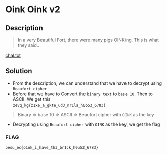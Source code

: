 # Oink Oink v2

## Description
> In a very Beautiful Fort, there were many pigs OINKing. This is what they said..

[chal.txt](./chal.txt)

## Solution
* From the description, we can understand that we have to decrypt using `Beaufort cipher`
* Before that we have to Convert the `binary text` to `base 10`. Then to ASCII. We get this  
`zevq_kg{z1xe_a_gkte_ud3_nr1la_h0o53_6783}`
> Binary => base 10 => ASCII => Beaufort cipher with `OINK` as the key
* Decrypting using `Beaufort cipher` with `OINK` as the key, we get the flag


### FLAG
```
pesu_ec{o1nk_i_have_th3_br1ck_h0u53_6783}
```